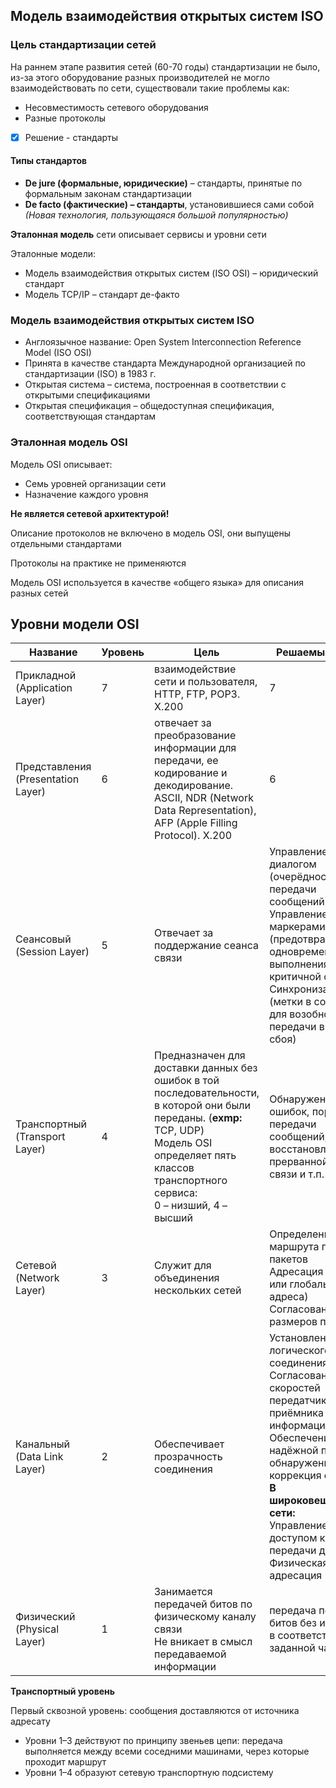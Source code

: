 ## Модель взаимодействия открытых систем ISO

### Цель стандартизации сетей
На раннем этапе развития сетей (60-70 годы) стандартизации не было, из-за этого
оборудование разных производителей не могло взаимодействовать по сети, существовали такие проблемы как:
* Несовместимость сетевого оборудования
* Разные протоколы

* [x] Решение - стандарты
#### Типы стандартов
* __De jure (формальные, юридические)__ – стандарты, принятые по формальным законам стандартизации
* __De facto (фактические) – стандарты__, установившиеся сами собой _(Новая технология, пользующаяся большой популярностью)_


__Эталонная модель__ сети описывает сервисы и уровни сети

Эталонные модели:
* Модель взаимодействия открытых систем (ISO OSI) – юридический стандарт
* Модель TCP/IP – стандарт де-факто

### Модель взаимодействия открытых систем ISO
* Англоязычное название: Open System Interconnection Reference Model (ISO OSI)
* Принята в качестве стандарта Международной организацией по стандартизации (ISO) в 1983 г.
* Открытая система – система, построенная в соответствии с открытыми спецификациями
* Открытая спецификация – общедоступная спецификация, соответствующая стандартам

### Эталонная модель OSI
Модель OSI описывает:
* Семь уровней организации сети
* Назначение каждого уровня

__Не является сетевой архитектурой!__

Описание протоколов не включено в модель OSI, они выпущены отдельными стандартами

Протоколы на практике не применяются

Модель OSI используется в качестве «общего языка» для описания разных сетей

## Уровни модели OSI

| Название                           | Уровень | Цель    | Решаемые задачи
| ---------------------------------- | ------- | ------- | ------------
| Прикладной     (Application Layer) | 7 | взаимодействие сети и пользователя, HTTP, FTP, POP3. X.200 | 7 |
| Представления  (Presentation Layer)| 6 | отвечает за преобразование информации для передачи, ее кодирование и декодирование. ASCII, NDR (Network Data Representation), AFP (Apple Filling Protocol). X.200 | 6 |
| Сеансовый      (Session Layer)     | 5 | Отвечает за поддержание сеанса связи | Управление диалогом (очерёдность передачи сообщений) <br> Управление маркерами (предотвращение одновременного выполнения критичной операции) <br> Синхронизация (метки в сообщениях для возобновления передачи в случае сбоя)
| Транспортный   (Transport Layer)   | 4 | Предназначен для доставки данных без ошибок в той последовательности, в которой они были переданы. (__exmp:__ TCP, UDP) <br> Модель OSI определяет пять классов транспортного сервиса:<br> 0 – низший, 4 – высший| Обнаружение ошибок, порядок передачи сообщений, восстановление прерванной линии связи и т.п.
| Сетевой        (Network Layer)     | 3 | Служит для объединения нескольких сетей | Определение маршрута посылки пакетов <br> Адресация (сетевые или глобальные адреса) <br> Согласование размеров пакетов
| Канальный      (Data Link Layer)   | 2 | Обеспечивает прозрачность соединения | Установление логического соединения, <br> Согласование скоростей передатчика и приёмника информации, <br> Обеспечение надёжной передачи, <br> обнаружение и коррекция ошибок <br> __В широковещательной сети:__ <br> Управление доступом к среде передачи данных <br> Физическая адресация
| Физический     (Physical Layer)    | 1 | Занимается передачей битов по физическому каналу связи <br> Не вникает в смысл передаваемой информации | передача потока битов без искажений в соответствии с заданной частотой


__Транспортный уровень__

Первый сквозной уровень: сообщения доставляются от источника адресату
* Уровни 1–3 действуют по принципу звеньев цепи: передача выполняется между всеми соседними машинами, через которые проходит маршрут
* Уровни 1–4 образуют сетевую транспортную подсистему
